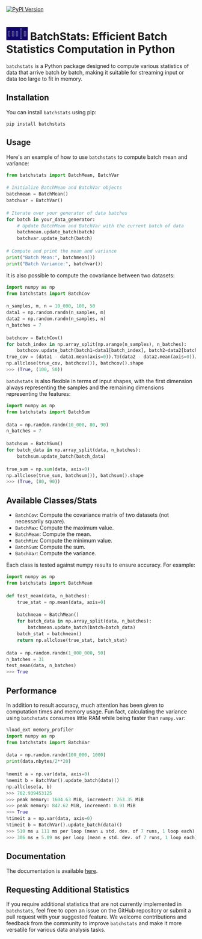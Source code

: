 [![PyPI Version](https://img.shields.io/pypi/v/batchstats.svg)](https://pypi.org/project/batchstats/)

# <img src="https://raw.githubusercontent.com/CyrilJl/BatchStats/main/docs/source/_static/logo_batchstats.svg" alt="Logo BatchStats" width="56.5" height="35"> BatchStats: Efficient Batch Statistics Computation in Python

`batchstats` is a Python package designed to compute various statistics of data that arrive batch by batch, making it suitable for streaming input or data too large to fit in memory.

## Installation

You can install `batchstats` using pip:

```
pip install batchstats
```

## Usage

Here's an example of how to use `batchstats` to compute batch mean and variance:

```python
from batchstats import BatchMean, BatchVar

# Initialize BatchMean and BatchVar objects
batchmean = BatchMean()
batchvar = BatchVar()

# Iterate over your generator of data batches
for batch in your_data_generator:
    # Update BatchMean and BatchVar with the current batch of data
    batchmean.update_batch(batch)
    batchvar.update_batch(batch)

# Compute and print the mean and variance
print("Batch Mean:", batchmean())
print("Batch Variance:", batchvar())
```

It is also possible to compute the covariance between two datasets:

```python
import numpy as np
from batchstats import BatchCov

n_samples, m, n = 10_000, 100, 50
data1 = np.random.randn(n_samples, m)
data2 = np.random.randn(n_samples, n)
n_batches = 7

batchcov = BatchCov()
for batch_index in np.array_split(np.arange(n_samples), n_batches):
    batchcov.update_batch(batch1=data1[batch_index], batch2=data2[batch_index])
true_cov = (data1 - data1.mean(axis=0)).T@(data2 - data2.mean(axis=0))/n_samples
np.allclose(true_cov, batchcov()), batchcov().shape
>>> (True, (100, 50))
```

`batchstats` is also flexible in terms of input shapes, with the first dimension always representing the samples and the remaining dimensions representing the features:

```python
import numpy as np
from batchstats import BatchSum

data = np.random.randn(10_000, 80, 90)
n_batches = 7

batchsum = BatchSum()
for batch_data in np.array_split(data, n_batches):
    batchsum.update_batch(batch_data)

true_sum = np.sum(data, axis=0)
np.allclose(true_sum, batchsum()), batchsum().shape
>>> (True, (80, 90))
```

## Available Classes/Stats

- `BatchCov`: Compute the covariance matrix of two datasets (not necessarily square).
- `BatchMax`: Compute the maximum value.
- `BatchMean`: Compute the mean.
- `BatchMin`: Compute the minimum value.
- `BatchSum`: Compute the sum.
- `BatchVar`: Compute the variance.

Each class is tested against numpy results to ensure accuracy. For example:

```python
import numpy as np
from batchstats import BatchMean

def test_mean(data, n_batches):
    true_stat = np.mean(data, axis=0)

    batchmean = BatchMean()
    for batch_data in np.array_split(data, n_batches):
        batchmean.update_batch(batch=batch_data)
    batch_stat = batchmean()
    return np.allclose(true_stat, batch_stat)

data = np.random.randn(1_000_000, 50)
n_batches = 31
test_mean(data, n_batches)
>>> True
```

## Performance

In addition to result accuracy, much attention has been given to computation times and memory usage. Fun fact, calculating the variance using `batchstats` consumes little RAM while being faster than `numpy.var`:

```python
%load_ext memory_profiler
import numpy as np
from batchstats import BatchVar

data = np.random.randn(100_000, 1000)
print(data.nbytes/2**20)

%memit a = np.var(data, axis=0)
%memit b = BatchVar().update_batch(data)()
np.allclose(a, b)
>>> 762.939453125
>>> peak memory: 1604.63 MiB, increment: 763.35 MiB
>>> peak memory: 842.62 MiB, increment: 0.91 MiB
>>> True
%timeit a = np.var(data, axis=0)
%timeit b = BatchVar().update_batch(data)()
>>> 510 ms ± 111 ms per loop (mean ± std. dev. of 7 runs, 1 loop each)
>>> 306 ms ± 5.09 ms per loop (mean ± std. dev. of 7 runs, 1 loop each)
```

## Documentation

The documentation is available [here](https://batchstats.readthedocs.io/en/latest/).

## Requesting Additional Statistics

If you require additional statistics that are not currently implemented in `batchstats`, feel free to open an issue on the GitHub repository or submit a pull request with your suggested feature. We welcome contributions and feedback from the community to improve `batchstats` and make it more versatile for various data analysis tasks.
